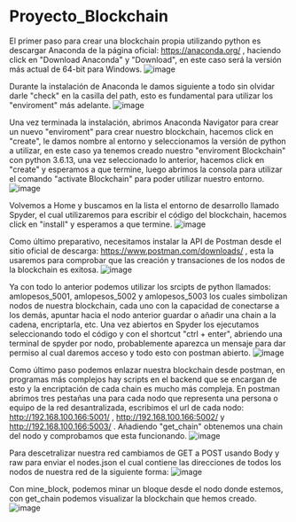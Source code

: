 # Proyecto_Blockchain

El primer paso para crear una blockchain propia utilizando python es descargar Anaconda de la página oficial: https://anaconda.org/ , haciendo click en "Download Anaconda" y "Download", en este caso será la versión más actual de 64-bit para Windows.
![image](https://user-images.githubusercontent.com/70983585/145254001-f4a502df-d58c-41a8-8c1c-c8c8d3e6b7db.png)

Durante la instalación de Anaconda le damos siguiente a todo sin olvidar darle "check" en la casilla del path, esto es fundamental para utilizar los "enviroment" más adelante.
![image](https://user-images.githubusercontent.com/70983585/145255560-12c2506a-5d76-4466-a25b-b6eb13857b42.png)

Una vez terminada la instalación, abrimos Anaconda Navigator para crear un nuevo "enviroment" para crear nuestro blockchain, hacemos click en "create", le damos nombre al entorno y seleccionamos la versión de python a utilizar, en este caso ya tenemos creado nuestro "enviroment Blockchain" con python 3.6.13, una vez seleccionado lo anterior, hacemos click en "create" y esperamos a que termine, luego abrimos la consola para utilizar el comando "activate Blockchain" para poder utilizar nuestro entorno.
![image](https://user-images.githubusercontent.com/70983585/145255707-579b2a80-eb54-4087-8c74-25544c1d5ed8.png)

Volvemos a Home y buscamos en la lista el entorno de desarrollo llamado Spyder, el cual utilizaremos para escribir el código del blockchain, hacemos click en "install" y esperamos a que termine.
![image](https://user-images.githubusercontent.com/70983585/145256176-a68b2c8c-eb8d-44be-9aa1-3a3c37c7548b.png)

Como último preparativo, necesitamos instalar la API de Postman desde el sitio oficial de descarga: https://www.postman.com/downloads/ , esta la usaremos para comprobar que las creación y transaciones de los nodos de la blockchain es exitosa.
![image](https://user-images.githubusercontent.com/70983585/145256691-c0cf2f31-809e-46a4-81fd-088cdb0d2c0e.png)

Ya con todo lo anterior podemos utilizar los srcipts de python llamados: amlopesos_5001, amlopesos_5002 y amlopesos_5003 los cuales simbolizan nodos de nuestra blockchain, cada uno con la capacidad de conectarse a los demás, apuntar hacia el nodo anterior guardar o añadir una chain a la cadena, encriptarla, etc. Una vez abiertos en Spyder los ejecutamos seleccionando todo el código y con el shortcut "ctrl + enter", abriendo una terminal de spyder por nodo, probablemente aparezca un mensaje para dar permiso al cual daremos acceso y todo esto con postman abierto.
![image](https://user-images.githubusercontent.com/70983585/145259271-994d0868-5074-4275-8371-2992ee51774a.png)

Como último paso podemos enlazar nuestra blockchain desde postman, en programas más complejos hay scripts en el backend que se encargan de esto y la encriptación de cada chain es mucho más compleja. 
En postman abrimos tres pestañas una para cada nodo que representa una persona o equipo de la red desantralizada, escribimos el url de cada nodo: http://192.168.100.166:5001/ , http://192.168.100.166:5002/ y http://192.168.100.166:5003/ . Añadiendo "get_chain" obtenemos una chain del nodo y comprobamos que esta funcionando.
![image](https://user-images.githubusercontent.com/70983585/145260693-7e2237b4-3fd2-4068-bb9f-58ebbc16cf33.png)

Para descetralizar nuestra red cambiamos de GET a POST usando Body y raw para enviar el nodes.json el cual contiene las direcciones de todos los nodos de nuestra red de la siguiente forma:
![image](https://user-images.githubusercontent.com/70983585/145261029-df384853-82ac-4cde-a0e7-568e9b03b6c0.png)


Con mine_block, podemos minar un bloque desde el nodo donde estemos, con get_chain podemos visualizar la blockchain que hemos creado.
![image](https://user-images.githubusercontent.com/70983585/145261845-9655b2a1-75d0-4e45-86e1-34e24bbc1a14.png)

